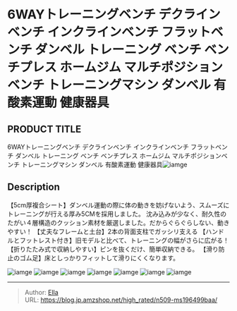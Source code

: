 # 6WAYトレーニングベンチ デクラインベンチ インクラインベンチ フラットベンチ ダンベル トレーニング ベンチ ベンチプレス ホームジム マルチポジションベンチ トレーニングマシン ダンベル 有酸素運動 健康器具


## PRODUCT TITLE 

6WAYトレーニングベンチ デクラインベンチ インクラインベンチ フラットベンチ ダンベル トレーニング ベンチ ベンチプレス ホームジム マルチポジションベンチ トレーニングマシン ダンベル 有酸素運動 健康器具![iamge](https://b2bfiles1.gigab2b.cn/image/wkseller/305/196499/20210128_bbd4859b31bd346b96305c27e2ea35f3.jpg)

## Description

【5cm厚複合シート】ダンベル運動の際に体の動きを妨げないよう、スムーズにトレーニングが行える厚み5CMを採用しました。 沈み込みが少なく、耐久性のたがい４層構造のクッション素材を厳選しました。だからぐらぐらしない、動きやすい！
【丈夫なフレームと土台】2本の背面支柱でガッシリ支える
【ハンドルとフットレスト付き】旧モデルと比べて、トレーニングの幅がさらに広がる！
【折りたたみ式で収納しやすい】ピンを抜くだけ、簡単収納できる。
【滑り防止のゴム足】床としっかりフィットして滑りにくくなります。





![iamge](https://b2bfiles1.gigab2b.cn/image/wkseller/305/196499/20201104_21a1a18600a6975d1adbf5ca9780ddfd.jpg)
![iamge](https://b2bfiles1.gigab2b.cn/image/wkseller/305/196499/20201104_455ded56ef92cb72fa5fd82aa9b22cc2.jpg)
![iamge](https://b2bfiles1.gigab2b.cn/image/wkseller/305/196499/20201104_027a5f13496840e2872db9d4f1a1679b.jpg)
![iamge](https://b2bfiles1.gigab2b.cn/image/wkseller/305/196499/20201104_cf9f72efaa9ba2b807394d6efd74f94e.jpg)
![iamge](nan)
![iamge](nan)
![iamge](nan)


---

> Author: [Ella](https://blog.jp.amzshop.net/)  
> URL: https://blog.jp.amzshop.net/high_rated/n509-ms196499baa/  

